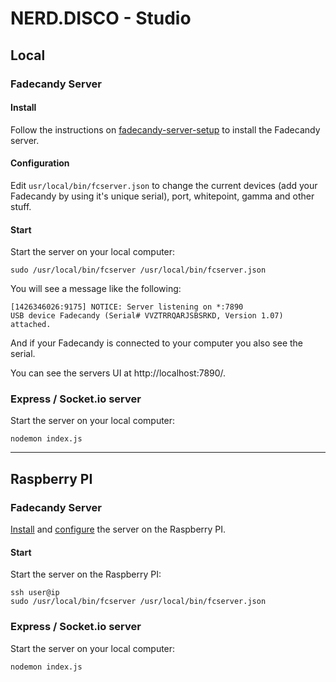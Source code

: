 # NERD.DISCO - Studio





## Local



### Fadecandy Server

#### Install

Follow the instructions on [fadecandy-server-setup](https://learn.adafruit.com/1500-neopixel-led-curtain-with-raspberry-pi-fadecandy/fadecandy-server-setup) to install the Fadecandy server.

#### Configuration

Edit `usr/local/bin/fcserver.json` to change the current devices (add your Fadecandy by using it's unique serial), port, whitepoint, gamma and other stuff. 


#### Start

Start the server on your local computer:

```
sudo /usr/local/bin/fcserver /usr/local/bin/fcserver.json
```

You will see a message like the following:

```
[1426346026:9175] NOTICE: Server listening on *:7890
USB device Fadecandy (Serial# VVZTRRQARJSBSRKD, Version 1.07) attached.
```

And if your Fadecandy is connected to your computer you also see the serial.

You can see the servers UI at http://localhost:7890/.



### Express / Socket.io server

Start the server on your local computer:

```
nodemon index.js
```





------------------------------------

## Raspberry PI



### Fadecandy Server

[Install](#install) and [configure](#configuration) the server on the Raspberry PI. 

#### Start

Start the server on the Raspberry PI:

```
ssh user@ip
sudo /usr/local/bin/fcserver /usr/local/bin/fcserver.json
```



### Express / Socket.io server

Start the server on your local computer:

```
nodemon index.js
```